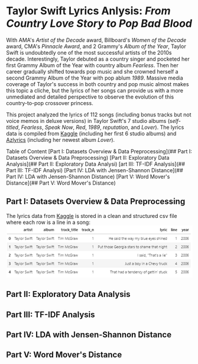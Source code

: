 # Taylor Swift Lyrics Anlysis: *From Country Love Story to Pop Bad Blood*

With AMA's *Artist of the Decade* award, Billboard's *Women of the Decade* award, CMA's *Pinnacle Award*, and 2 Grammy's *Album of the Year*, Taylor Swift is undoubtedly one of the most successful artists of the 2010s decade. Interestingly, Taylor debuted as a country singer and pocketed her first Grammy Album of the Year with country album *Fearless*. Then her career gradually shifted towards pop music and she crowned herself a second Grammy Album of the Year with pop ablum *1989*. Massive media coverage of Taylor's success in both country and pop music almost makes this topic a cliche, but the lyrics of her songs can provide us with a more unmediated and detailed perspective to observe the evolution of this country-to-pop crossover princess.

This project analyzed the lyrics of 112 songs (including bonus tracks but not voice memos in deluxe versions) in Taylor Swift's 7 studio albums (*self-titled*, *Fearless*, *Speak Now*, *Red*, *1989*, *reputation*, and *Lover*). The lyrics data is compiled from [Kaggle](https://www.kaggle.com/PromptCloudHQ/taylor-swift-song-lyrics-from-all-the-albums) (including her first 6 studio albums) and [Azlyrics](https://www.azlyrics.com/) (including her newest album *Lover*).

Table of Content
[Part I: Datasets Overview & Data Preprocessing](## Part I: Datasets Overview & Data Preprocessing)
[Part II: Exploratory Data Analysis](## Part II: Exploratory Data Analysi)
[art III: TF-IDF Analysis](## Part III: TF-IDF Analysi)
[Part IV: LDA with Jensen-Shannon Distance](## Part IV: LDA with Jensen-Shannon Distance)
[Part V: Word Mover's Distance](## Part V: Word Mover's Distance)

## Part I: Datasets Overview & Data Preprocessing
The lyrics data from [Kaggle](https://www.kaggle.com/PromptCloudHQ/taylor-swift-song-lyrics-from-all-the-albums) is stored in a clean and structured csv file where each row is a line in a song:
![Original_kaggle_file_head](/images/original_kaggle_file_head.png)

## Part II: Exploratory Data Analysis
## Part III: TF-IDF Analysis
## Part IV: LDA with Jensen-Shannon Distance
## Part V: Word Mover's Distance
